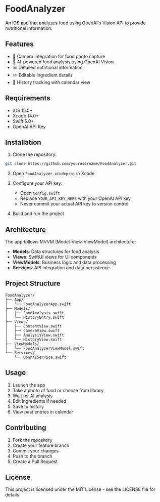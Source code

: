 # FoodAnalyzer

An iOS app that analyzes food using OpenAI's Vision API to provide nutritional information.

## Features

- 📸 Camera integration for food photo capture
- 🤖 AI-powered food analysis using OpenAI Vision
- 📊 Detailed nutritional information
- ✏️ Editable ingredient details
- 📅 History tracking with calendar view

## Requirements

- iOS 15.0+
- Xcode 14.0+
- Swift 5.0+
- OpenAI API Key

## Installation

1. Clone the repository:
```bash
git clone https://github.com/yourusername/FoodAnalyzer.git
```

2. Open `FoodAnalyzer.xcodeproj` in Xcode

3. Configure your API key:
   - Open `Config.swift`
   - Replace `YOUR_API_KEY_HERE` with your OpenAI API key
   - Never commit your actual API key to version control

4. Build and run the project

## Architecture

The app follows MVVM (Model-View-ViewModel) architecture:

- **Models**: Data structures for food analysis
- **Views**: SwiftUI views for UI components
- **ViewModels**: Business logic and data processing
- **Services**: API integration and data persistence

## Project Structure

```
FoodAnalyzer/
├── App/
│   └── FoodAnalyzerApp.swift
├── Models/
│   ├── FoodAnalysis.swift
│   └── HistoryEntry.swift
├── Views/
│   ├── ContentView.swift
│   ├── CameraView.swift
│   ├── AnalysisView.swift
│   └── HistoryView.swift
├── ViewModels/
│   └── FoodAnalyzerViewModel.swift
└── Services/
    └── OpenAIService.swift
```

## Usage

1. Launch the app
2. Take a photo of food or choose from library
3. Wait for AI analysis
4. Edit ingredients if needed
5. Save to history
6. View past entries in calendar

## Contributing

1. Fork the repository
2. Create your feature branch
3. Commit your changes
4. Push to the branch
5. Create a Pull Request

## License

This project is licensed under the MIT License - see the LICENSE file for details 